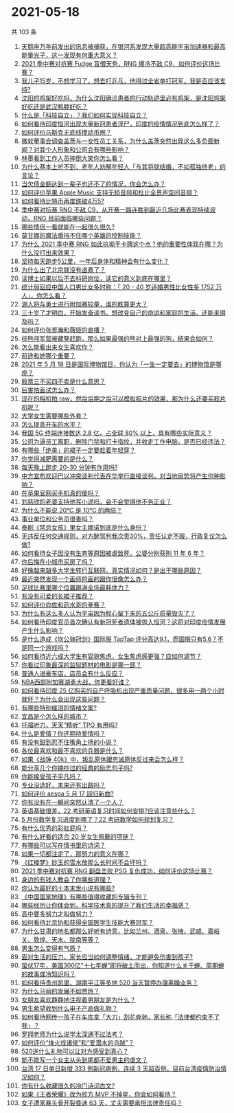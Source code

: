 # 2021-05-18

共 103 条

<!-- BEGIN -->
<!-- 最后更新时间 Tue May 18 2021 11:19:25 GMT+0800 (China Standard Time) -->

1. [天鹅座万年前发出的讯息被捕获，在银河系发现大量超高能宇宙加速器和最高能量光子，这一发现有何重大意义？](https://www.zhihu.com/question/459873347)
2. [2021 季中赛对抗赛 Fudge 盲僧天秀，RNG 爆冷不敌
   C9，如何评价这场比赛？](https://www.zhihu.com/question/460014492)
3. [我儿子15岁，不想学习了，想去打乒乓，他得过全省单打冠军，我是否应该支持?](https://www.zhihu.com/question/456960345)
4. [沈阳的鸡架好吃吗，为什么沈阳确诊患者的行动轨迹里必有鸡架，是沈阳鸡架好吃还是武汉鸭脖好吃？](https://www.zhihu.com/question/459920240)
5. [什么是「科技自立」？我们如何实现科技自立？](https://www.zhihu.com/question/458853728)
6. [如何看待印度恒河出现大量新冠患者浮尸，印度的疫情情况到底怎么样了？](https://www.zhihu.com/question/459407486)
7. [如何评价马斯克无底线搅动币圈？](https://www.zhihu.com/question/459379377)
8. [微软董事会调查盖茨与一女性员工关系，为什么盖茨突然出现这么多负面新闻？对其个人形象和公司会有哪些影响？](https://www.zhihu.com/question/459873120)
9. [林墨看到工作人员摔倒大笑你怎么看？](https://www.zhihu.com/question/459874652)
10. [为什么基本上听不到，老年人劝解年轻人「与其将就结婚，不如孤独终老」的言论？](https://www.zhihu.com/question/454631538)
11. [当欠债金额达到一辈子也还不了的情况，你会怎么办？](https://www.zhihu.com/question/458085883)
12. [如何评价苹果 Apple Music
    支持无损音频和杜比全景声空间音频？](https://www.zhihu.com/question/460019679)
13. [如何看待比特币再度跌破4万5?](https://www.zhihu.com/question/459874779)
14. [季中赛对抗赛 RNG 不敌 C9，从开赛一路连胜到最近几场比赛表现持续波动，RNG
    目前面临哪些问题？](https://www.zhihu.com/question/460023244)
15. [哪些情侣一看就能在一起很久很久?](https://www.zhihu.com/question/309398217)
16. [莫甘娜的魔法盾挡不住哪个英雄的控制技能？](https://www.zhihu.com/question/459716131)
17. [为什么 2021 季中赛 RNG
    如此执拗于卡牌这个点？他的重要性体现在哪？为什么没打出来效果？](https://www.zhihu.com/question/460023815)
18. [坚持每天跑步5公里，一年后身体和精神会有什么变化？](https://www.zhihu.com/question/422797771)
19. [为什么出了北京就没有卤煮了？](https://www.zhihu.com/question/64760707)
20. [读博士如果以后不去科研岗位，读它的意义到底在哪里？](https://www.zhihu.com/question/454944295)
21. [统计局回应中国人口男比女多时称：「 20 - 40 岁适婚男性比女性多 1752
    万人」，你怎么看？](https://www.zhihu.com/question/459890468)
22. [湖人将与勇士进行附加赛较量，谁的胜算更大？](https://www.zhihu.com/question/459890298)
23. [三十岁了才明白，开始发奋读书。想改变自己的命运和家庭的生活。还能来得及吗？](https://www.zhihu.com/question/359652140)
24. [如何评价张哲瀚和薇娅的直播？](https://www.zhihu.com/question/459460329)
25. [棕熊闯军营被藏獒赶跑，那么如果最强的熊对上最强的狗，结果会如何？](https://www.zhihu.com/question/459762593)
26. [怎么能看出来女生喜欢你？](https://www.zhihu.com/question/453143428)
27. [前途和她哪个重要？](https://www.zhihu.com/question/458900835)
28. [2021 年 5 月 18
    日是国际博物馆日，你认为「一生一定要去」的博物馆是哪座？](https://www.zhihu.com/question/459221242)
29. [股票三不买四不卖是什么意思？](https://www.zhihu.com/question/453247969)
30. [巨害怕面试怎么办？](https://www.zhihu.com/question/451100355)
31. [现在的相机拍
    raw，然后后期之后可以模拟胶片的效果，那为什么还要买胶片机呢？](https://www.zhihu.com/question/459885275)
32. [大学女生需要哪些外套？](https://www.zhihu.com/question/293964461)
33. [怎么提高开车的水平？](https://www.zhihu.com/question/455130091)
34. [我国 5G 终端连接数达 2.8 亿，占全球 80%
    以上，具有哪些实际意义？](https://www.zhihu.com/question/459871336)
35. [公司为逼员工离职，删除门禁和打卡指纹，并收走工作电脑，是否已经违法？](https://www.zhihu.com/question/458446577)
36. [有哪些「绝美」的裙子一定要趁着年轻穿？](https://www.zhihu.com/question/372236949)
37. [你觉得减肥需要的是什么？](https://www.zhihu.com/question/451656730)
38. [每天晚上跑步 20-30 分钟有作用吗?](https://www.zhihu.com/question/435607815)
39. [中方宣布欢迎巴以冲突谈判代表在华举行直接谈判，对当地局势将产生何种影响？](https://www.zhihu.com/question/459778849)
40. [在苹果官网买手机真的傻吗？](https://www.zhihu.com/question/447287590)
41. [刘慈欣的老婆支持他写小说吗，会不会觉得他不务正业？](https://www.zhihu.com/question/331517225)
42. [为什么不能说 20℃ 是 10℃ 的两倍？](https://www.zhihu.com/question/25112140)
43. [事业单位和公务员很香吗？](https://www.zhihu.com/question/458608927)
44. [泰剧《禁忌女孩》里女主娜诺到底是什么身份？](https://www.zhihu.com/question/407927126)
45. [无违反任何交通规则，对方醉驾判我次责30%，责任认定不服，行政复议怎么做?](https://www.zhihu.com/question/456577306)
46. [如何看待女子因没有生育等原因被虐致死，公婆分别获刑 11 年 6
    年？](https://www.zhihu.com/question/459407583)
47. [你后悔在小城市买房了吗？](https://www.zhihu.com/question/449925888)
48. [好像越来越多大学生转行互联网，真实情况如何？是出于哪些原因？](https://www.zhihu.com/question/459260995)
49. [最近突然发现一个画师的画的跟你很像怎么办？](https://www.zhihu.com/question/458314529)
50. [足球比赛里哪个位置踢满全场最耗体力？](https://www.zhihu.com/question/453006393)
51. [有没有可爱的长裙子推荐？](https://www.zhihu.com/question/446771263)
52. [如何评价向佐和药水哥的拳赛？](https://www.zhihu.com/question/459765039)
53. [为什么有这么多人认为宇宙因为程心留下来的五公斤质量毁灭了？](https://www.zhihu.com/question/459631568)
54. [如何看待印度官员首次确认有新冠死者遗体被抛入恒河？这将对印度疫情发展产生什么影响？](https://www.zhihu.com/question/459878844)
55. [是什么造成《坎公骑冠剑》国际服 TapTap
    评分高达9.1，而国服只有5.6？不是同一个游戏吗？](https://www.zhihu.com/question/457083092)
56. [如何看待近六成大学生有容貌焦虑，女生焦虑感更强？应如何调节？](https://www.zhihu.com/question/446241093)
57. [你看过印象最深的监狱题材的电影是哪一部？](https://www.zhihu.com/question/429886512)
58. [普通人进豪车店，店员会有什么反应？](https://www.zhihu.com/question/40852072)
59. [NBA西部附加赛湖勇大战，你更看好谁？](https://www.zhihu.com/question/459872947)
60. [如何看待印度 25
    亿购买的自产呼吸机出现严重质量问题，很多用一两个小时就坏？为什么会出现这些问题？](https://www.zhihu.com/question/459351191)
61. [有哪些特别催泪的情绪文案?](https://www.zhihu.com/question/452940386)
62. [宜昌是个怎么样的城市？](https://www.zhihu.com/question/21612230)
63. [托福听力，天天“精听” TPO 有用吗?](https://www.zhihu.com/question/352329685)
64. [什么是爱情？你还期待爱情吗？](https://www.zhihu.com/question/314617726)
65. [有没有甜到忍不住嘴角上扬的小说？](https://www.zhihu.com/question/446148942)
66. [各位最喜欢和最不喜欢的兵器是什么？](https://www.zhihu.com/question/457633132)
67. [如果《战锤 40k》中，叛乱原体跟忠诚原体反过来会怎么样？](https://www.zhihu.com/question/457909327)
68. [能分享几个你摘抄过的经典的励志句子吗?](https://www.zhihu.com/question/457220851)
69. [你能接受孩子平凡吗？](https://www.zhihu.com/question/455639319)
70. [专业没选好，未来还有出路吗？](https://www.zhihu.com/question/459772501)
71. [如何评价 aespa 5 月 17 回归新曲?](https://www.zhihu.com/question/459951978)
72. [你有没有在一瞬间突然认清了一个人？](https://www.zhihu.com/question/322856732)
73. [英语基础很差，22 考研英语复习时间如何安排?应该注意些什么？](https://www.zhihu.com/question/459020830)
74. [5 月份数学复习进度到哪了？22 考研数学如何规划复习？](https://www.zhihu.com/question/458846422)
75. [有什么优秀的彩虹屁吗？](https://www.zhihu.com/question/313455842)
76. [有什么好看的适合 20 岁女生佩戴的项链？](https://www.zhihu.com/question/38031736)
77. [有哪些可以写在情书里的诗词？](https://www.zhihu.com/question/455186664)
78. [如果一切都注定了，那努力的意义在哪？](https://www.zhihu.com/question/458786911)
79. [《红楼梦》妙玉的雪水放那么长时间不会坏吗？](https://www.zhihu.com/question/459604175)
80. [2021 季中赛对抗赛 RNG 翻盘击败 PSG
    复仇成功，如何评价这场比赛？](https://www.zhihu.com/question/459980638)
81. [身边的有钱人教会了你哪些道理？](https://www.zhihu.com/question/430653175)
82. [你认为最好的十本末世小说有哪些?](https://www.zhihu.com/question/403545900)
83. [《中国国家地理》有哪些值得收藏的专辑专刊？](https://www.zhihu.com/question/36595394)
84. [哪些经历让你体会到，科学技术真的提升了我们生活的幸福感？](https://www.zhihu.com/question/459895565)
85. [高中要多努力才叫做努力？](https://www.zhihu.com/question/60440328)
86. [如何看待北京协和获得全国医学生技能大赛冠军？](https://www.zhihu.com/question/459799913)
87. [为什么甘肃的地名都那么好听有诗意，比如兰州、酒泉、张掖、武威、嘉峪关、敦煌、天水、陇南等等？](https://www.zhihu.com/question/343852891)
88. [男生怎么变得有气质？](https://www.zhihu.com/question/29569463)
89. [面对生活的压力，家长应当如何调整情绪，才能避免伤害到孩子?](https://www.zhihu.com/question/459318854)
90. [蛰伏17年，美国300亿“十七年蝉”即将破土而出，你知道什么关于蝉、周期蝉的故事或冷知识吗？](https://www.zhihu.com/question/459355817)
91. [如何看待贵州凯里、湖南平江等多地 520 当天暂停办理离婚业务？](https://www.zhihu.com/question/459749764)
92. [为什么马丽的发展不如贾玲？](https://www.zhihu.com/question/459059707)
93. [女朋友喜欢静静地注视着男朋友是为什么？](https://www.zhihu.com/question/309919749)
94. [男生希望收到什么电子产品做礼物？](https://www.zhihu.com/question/59448723)
95. [如何看待网传一孩子在车库拿「大刀」刮花奔驰，家长称「法律都约束不了我」？](https://www.zhihu.com/question/459405484)
96. [罗翔老师为什么说学太深通不过法考？](https://www.zhihu.com/question/453113816)
97. [如何评价“烽火戏诸侯”和“爱潜水的乌贼”？](https://www.zhihu.com/question/450823839)
98. [520送什么礼物可以让对方感受到真心？](https://www.zhihu.com/question/323398197)
99. [能不能写一个女主从头到尾都不爱男主的虐文？](https://www.zhihu.com/question/386594644)
100. [台湾 17 日单日新增 333 例新冠病例，连续 3
     天超百例，目前台湾疫情防治情况如何？](https://www.zhihu.com/question/459921281)
101. [你有什么收藏很久的冷门诗词古文?](https://www.zhihu.com/question/446560681)
102. [如果《王者荣耀》改为败方 MVP 不掉星，你会如何看待？](https://www.zhihu.com/question/392122091)
103. [女子遭家暴头骨开裂昏迷 63 天，丈夫需要承担法律责任吗？](https://www.zhihu.com/question/459872746)

<!-- END -->
